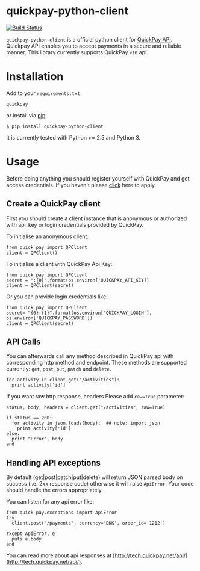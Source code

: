 # quickpay-python-client

[![Build Status](https://travis-ci.org/QuickPay/quickpay-python-client.svg)](https://travis-ci.org/QuickPay/quickpay-python-client)

`quickpay-python-client` is a official python client for [QuickPay API](http://tech.quickpay.net/api). Quickpay API enables you to accept payments in a secure and reliable manner. This library currently supports QuickPay `v10` api.

Installation
===============

Add to your `requirements.txt`
  
    quickpay

or install via [pip](https://github.com/pypa/pip):

    $ pip install quickpay-python-client

It is currently tested with Python >= 2.5 and Python 3.

Usage
=====

Before doing anything you should register yourself with QuickPay and get access credentials. If you haven't please [click](http://quickpay.net) here to apply.


Create a QuickPay client
------------------------

First you should create a client instance that is anonymous or authorized with api_key or login credentials provided by QuickPay.

To initialise an anonymous client:

```
from quick pay import QPClient
client = QPClient()
```

To initialise a client with QuickPay Api Key:

```
from quick pay import QPClient
secret = ":{0}".format(os.environ['QUICKPAY_API_KEY])
client = QPClient(secret)
```

Or you can provide login credentials like:

```
from quick pay import QPClient
secret= "{0}:{1}".format(os.environ['QUICKPAY_LOGIN'], os.environ['QUICKPAY_PASSWORD'])
client = QPClient(secret)
```



API Calls
---------

You can afterwards call any method described in QuickPay api with corresponding http method and endpoint. These methods are supported currently: `get`, `post`, `put`, `patch` and `delete`.

```
for activity in client.get("/activities"):
  print activity['id']
```

If you want raw http response, headers Please add `raw=True` parameter:

```
status, body, headers = client.get("/activities", raw=True)

if status == 200:
  for activity in json.loads(body):  ## note: import json
    print activity['id']
else:
  print "Error", body
end
```

Handling API exceptions
----------------------

By default (get|post|patch|put|delete) will return JSON parsed body on success (i.e. 2xx response code) otherwise it will raise `ApiError`. Your code should handle the errors appropriately. 

You can listen for any api error like:

```
from quick pay.exceptions import ApiError
try:
  client.post("/payments", currency='DKK', order_id='1212')
  ... 
rxcept ApiError, e
  puts e.body
end
```

You can read more about api responses at [http://tech.quickpay.net/api/](http://tech.quickpay.net/api/).
